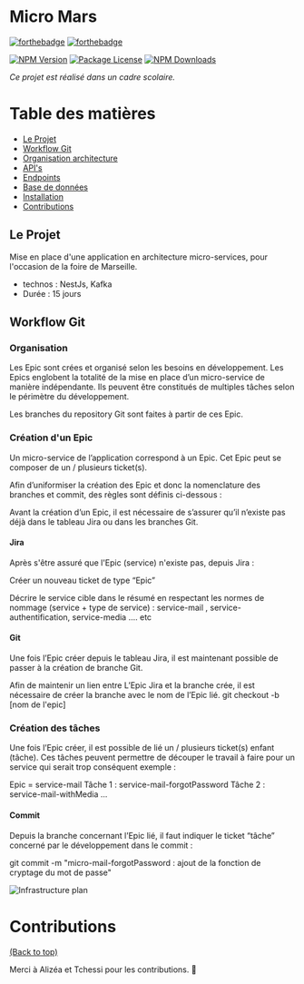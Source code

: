 # Micro Mars

[![forthebadge](https://forthebadge.com/images/badges/made-with-javascript.svg)](https://forthebadge.com)
[![forthebadge](https://forthebadge.com/images/badges/works-on-my-machine.svg)](https://forthebadge.com)

<a href="https://www.npmjs.com/~nestjscore"><img src="https://img.shields.io/npm/v/@nestjs/core.svg" alt="NPM Version" /></a>
<a href="https://www.npmjs.com/~nestjscore"><img src="https://img.shields.io/npm/l/@nestjs/core.svg" alt="Package License" /></a>
<a href="https://www.npmjs.com/~nestjscore"><img src="https://img.shields.io/npm/dm/@nestjs/core.svg" alt="NPM Downloads" /></a>

*Ce projet est réalisé dans un cadre scolaire.*

# Table des matières

- [Le Projet](#le-projet)
- [Workflow Git](#workflow-git)
- [Organisation architecture](#organisation-architecture)
- [API's](#API)
- [Endpoints](#endpoints)
- [Base de données](#BDD)
- [Installation](#installation)
- [Contributions](#contributing)

## Le Projet

Mise en place d'une application en architecture micro-services, pour l'occasion de la foire de Marseille. 

- technos : NestJs, Kafka
- Durée : 15 jours

## Workflow Git

### Organisation 

Les Epic sont crées et organisé selon les besoins en développement. Les Epics englobent la totalité de la mise en place d’un micro-service de manière indépendante. Ils peuvent être constitués de multiples tâches selon le périmètre du développement.

Les branches du repository Git sont faites à partir de ces Epic. 

### Création d'un Epic

Un micro-service de l’application correspond à un Epic. Cet Epic peut se composer de un / plusieurs ticket(s). 

Afin d’uniformiser la création des Epic et donc la nomenclature des branches et commit, des règles sont définis ci-dessous : 

Avant la création d’un Epic, il est nécessaire de s’assurer qu’il n’existe pas déjà dans le tableau Jira ou dans les branches Git.

#### Jira
Après s'être assuré que l'Epic (service) n'existe pas, depuis Jira :

Créer un nouveau ticket de type “Epic”

Décrire le service cible dans le résumé en respectant les normes de nommage (service + type de service) :
service-mail , service-authentification, service-media .... etc

#### Git
Une fois l’Epic créer depuis le tableau Jira, il est maintenant possible de passer à la création de branche Git.

Afin de maintenir un lien entre L’Epic Jira et la branche crée, il est nécessaire de créer la branche avec le nom de l’Epic lié.
git checkout -b [nom de l'epic]
 

### Création des tâches
Une fois l’Epic créer, il est possible de lié un / plusieurs ticket(s) enfant (tâche). Ces tâches peuvent permettre de découper le travail à faire pour un service qui serait trop conséquent exemple : 

Epic = service-mail
Tâche 1 : service-mail-forgotPassword
Tâche 2 : service-mail-withMedia
... 

#### Commit
Depuis la branche concernant l’Epic lié, il faut indiquer le ticket “tâche” concerné par le développement dans le commit : 



git commit -m "micro-mail-forgotPassword : ajout de la fonction de cryptage du mot de passe"

![Infrastructure plan](http://res.cloudinary.com/imrenagi-com/image/upload/v1494871114/Untitled_cwhlwy.png)
# Contributions

[(Back to top)](#table-of-contents)

Merci à Alizéa et Tchessi pour les contributions. :tada:












